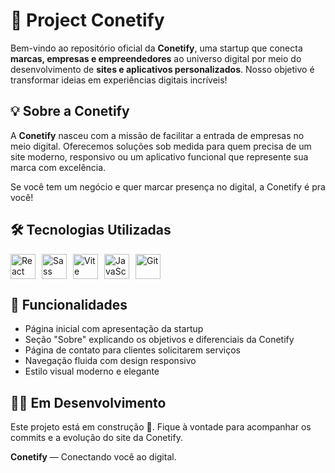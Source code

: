 # 🚀 Project Conetify

Bem-vindo ao repositório oficial da **Conetify**, uma startup que conecta **marcas, empresas e empreendedores** ao universo digital por meio do desenvolvimento de **sites e aplicativos personalizados**. Nosso objetivo é transformar ideias em experiências digitais incríveis!


## 💡 Sobre a Conetify

A **Conetify** nasceu com a missão de facilitar a entrada de empresas no meio digital. Oferecemos soluções sob medida para quem precisa de um site moderno, responsivo ou um aplicativo funcional que represente sua marca com excelência.

Se você tem um negócio e quer marcar presença no digital, a Conetify é pra você!


## 🛠 Tecnologias Utilizadas

<div style="display: flex; gap: 10px; align-items: center; flex-wrap: wrap">

<img src="https://cdn.jsdelivr.net/gh/devicons/devicon/icons/react/react-original.svg" height="40" alt="React" title="React"/>
<img src="https://cdn.jsdelivr.net/gh/devicons/devicon/icons/sass/sass-original.svg" height="40" alt="Sass" title="Sass"/>
<img src="https://cdn.jsdelivr.net/gh/devicons/devicon/icons/vite/vite-original.svg" height="40" alt="Vite" title="Vite"/>
<img src="https://cdn.jsdelivr.net/gh/devicons/devicon/icons/javascript/javascript-original.svg" height="40" alt="JavaScript" title="JavaScript"/>
<img src="https://cdn.jsdelivr.net/gh/devicons/devicon/icons/git/git-original.svg" height="40" alt="Git" title="Git"/>

</div>



## 📌 Funcionalidades

- Página inicial com apresentação da startup
- Seção "Sobre" explicando os objetivos e diferenciais da Conetify
- Página de contato para clientes solicitarem serviços
- Navegação fluida com design responsivo
- Estilo visual moderno e elegante


## 👨‍💻 Em Desenvolvimento

Este projeto está em construção 🚧. Fique à vontade para acompanhar os commits e a evolução do site da Conetify.


**Conetify** — Conectando você ao digital.  
